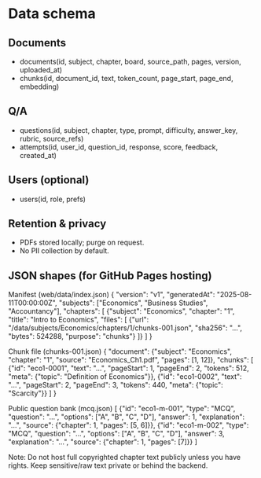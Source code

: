 # Data schema

## Documents
- documents(id, subject, chapter, board, source_path, pages, version, uploaded_at)
- chunks(id, document_id, text, token_count, page_start, page_end, embedding)

## Q/A
- questions(id, subject, chapter, type, prompt, difficulty, answer_key, rubric, source_refs)
- attempts(id, user_id, question_id, response, score, feedback, created_at)

## Users (optional)
- users(id, role, prefs)

## Retention & privacy
- PDFs stored locally; purge on request.
- No PII collection by default.

## JSON shapes (for GitHub Pages hosting)
Manifest (web/data/index.json)
{
	"version": "v1",
	"generatedAt": "2025-08-11T00:00:00Z",
	"subjects": ["Economics", "Business Studies", "Accountancy"],
	"chapters": [
		{"subject": "Economics", "chapter": "1", "title": "Intro to Economics", "files": [
			{"url": "/data/subjects/Economics/chapters/1/chunks-001.json", "sha256": "...", "bytes": 524288, "purpose": "chunks"}
		]}
	]
}

Chunk file (chunks-001.json)
{
	"document": {"subject": "Economics", "chapter": "1", "source": "Economics_Ch1.pdf", "pages": [1, 12]},
	"chunks": [
		{"id": "eco1-0001", "text": "...", "pageStart": 1, "pageEnd": 2, "tokens": 512, "meta": {"topic": "Definition of Economics"}},
		{"id": "eco1-0002", "text": "...", "pageStart": 2, "pageEnd": 3, "tokens": 440, "meta": {"topic": "Scarcity"}}
	]
}

Public question bank (mcq.json)
[
	{"id": "eco1-m-001", "type": "MCQ", "question": "...", "options": ["A", "B", "C", "D"], "answer": 1, "explanation": "...", "source": {"chapter": 1, "pages": [5, 6]}},
	{"id": "eco1-m-002", "type": "MCQ", "question": "...", "options": ["A", "B", "C", "D"], "answer": 3, "explanation": "...", "source": {"chapter": 1, "pages": [7]}}
]

Note: Do not host full copyrighted chapter text publicly unless you have rights. Keep sensitive/raw text private or behind the backend.
